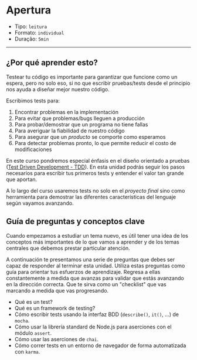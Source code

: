 # Apertura

* Tipo: `leitura`
* Formato: `individual`
* Duração: `5min`

***

## ¿Por qué aprender esto?

Testear tu código es importante para garantizar que funcione como un espera,
pero no solo eso, si no que escribir pruebas/tests desde el principio nos ayuda
a diseñar mejor nuestro código.

Escribimos tests para:

1. Encontrar problemas en la implementación
2. Para evitar que problemas/bugs lleguen a producción
3. Para probar/demostrar que un programa no tiene fallas
4. Para averiguar la fiabilidad de nuestro código
5. Para asegurar que un _producto_ se comporte como esperamos
6. Para detectar problemas pronto, lo que permite reducir el costo de
   modificaciones

En este curso pondremos especial énfasis en el diseño orientado a pruebas ([Test
Driven Development - TDD](https://en.wikipedia.org/wiki/Test-driven_development)).
En esta unidad podrás seguir los pasos necesarios para escribir tus primeros
tests y entender el valor tan grande que aportan.

A lo largo del curso usaremos tests no solo en el _proyecto final_ sino como
herramienta para demostrar las diferentes características del lenguaje según
vayamos avanzando.

## Guía de preguntas y conceptos clave

Cuando empezamos a estudiar un tema nuevo, es útil tener una idea de los
conceptos más importantes de lo que vamos a aprender y de los temas centrales
que debemos prestar particular atención.

A continuación te presentamos una serie de preguntas que debes ser capaz de
responder al terminar esta unidad. Utiliza estas preguntas como guía para
orientar tus esfuerzos de aprendizaje. Regresa a ellas constantemente a medida
que avanzas para validar que estás avanzando en la dirección correcta. Que te
sirva como un "checklist" que vas marcando a medida que vas progresando.

* Qué es un test?
* Qué es un framework de testing?
* Cómo escribir tests usando la interfaz BDD (`describe()`, `it()`, ...) de
  `mocha`.
* Cómo usar la librería standard de Node.js para aserciones con el módulo
  `assert`.
* Cómo usar las aserciones de `chai`.
* Cómo correr tests en un entorno de navegador de forma automatizada con
  `karma`.
